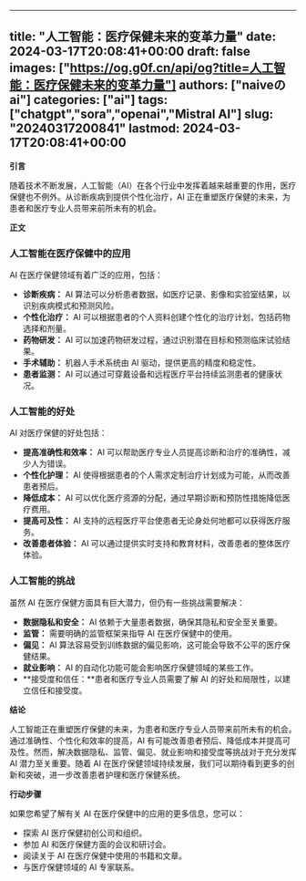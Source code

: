 
---
title: "人工智能：医疗保健未来的变革力量"
date: 2024-03-17T20:08:41+00:00
draft: false
images: ["https://og.g0f.cn/api/og?title=人工智能：医疗保健未来的变革力量"]
authors: ["naiveのai"]
categories: ["ai"]
tags: ["chatgpt","sora","openai","Mistral AI"]
slug: "20240317200841"
lastmod: 2024-03-17T20:08:41+00:00
---
**引言**

随着技术不断发展，人工智能（AI）在各个行业中发挥着越来越重要的作用，医疗保健也不例外。从诊断疾病到提供个性化治疗，AI 正在重塑医疗保健的未来，为患者和医疗专业人员带来前所未有的机会。

**正文**

### 人工智能在医疗保健中的应用

AI 在医疗保健领域有着广泛的应用，包括：

- **诊断疾病：** AI 算法可以分析患者数据，如医疗记录、影像和实验室结果，以识别疾病模式和预测风险。
- **个性化治疗：** AI 可以根据患者的个人资料创建个性化的治疗计划，包括药物选择和剂量。
- **药物研发：** AI 可以加速药物研发过程，通过识别潜在目标和预测临床试验结果。
- **手术辅助：** 机器人手术系统由 AI 驱动，提供更高的精度和稳定性。
- **患者监测：** AI 可以通过可穿戴设备和远程医疗平台持续监测患者的健康状况。

### 人工智能的好处

AI 对医疗保健的好处包括：

- **提高准确性和效率：** AI 可以帮助医疗专业人员提高诊断和治疗的准确性，减少人为错误。
- **个性化护理：** AI 使得根据患者的个人需求定制治疗计划成为可能，从而改善患者预后。
- **降低成本：** AI 可以优化医疗资源的分配，通过早期诊断和预防性措施降低医疗费用。
- **提高可及性：** AI 支持的远程医疗平台使患者无论身处何地都可以获得医疗服务。
- **改善患者体验：** AI 可以通过提供实时支持和教育材料，改善患者的整体医疗体验。

### 人工智能的挑战

虽然 AI 在医疗保健方面具有巨大潜力，但仍有一些挑战需要解决：

- **数据隐私和安全：** AI 依赖于大量患者数据，确保其隐私和安全至关重要。
- **监管：** 需要明确的监管框架来指导 AI 在医疗保健中的使用。
- **偏见：** AI 算法容易受到训练数据的偏见影响，这可能会导致不公平的医疗保健结果。
- **就业影响：** AI 的自动化功能可能会影响医疗保健领域的某些工作。
- **接受度和信任：**患者和医疗专业人员需要了解 AI 的好处和局限性，以建立信任和接受度。

**结论**

人工智能正在重塑医疗保健的未来，为患者和医疗专业人员带来前所未有的机会。通过准确性、个性化和效率的提高，AI 有可能改善患者预后、降低成本并提高可及性。然而，解决数据隐私、监管、偏见、就业影响和接受度等挑战对于充分发挥 AI 潜力至关重要。随着 AI 在医疗保健领域持续发展，我们可以期待看到更多的创新和突破，进一步改善患者护理和医疗保健系统。

**行动步骤**

如果您希望了解有关 AI 在医疗保健中的应用的更多信息，您可以：

- 探索 AI 医疗保健初创公司和组织。
- 参加 AI 和医疗保健方面的会议和研讨会。
- 阅读关于 AI 在医疗保健中使用的书籍和文章。
- 与医疗保健领域的 AI 专家联系。